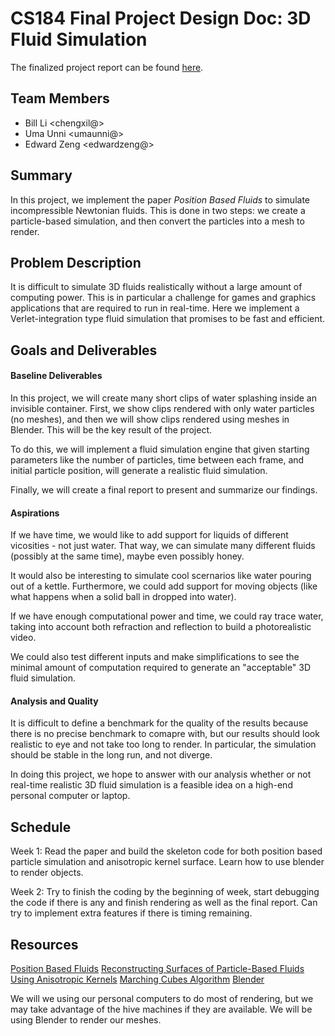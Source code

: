 # CS184 Final Project Design Doc: 3D Fluid Simulation

The finalized project report can be found [here](ewzeng.github.io/cs184-final-project).

## Team Members

- Bill Li <chengxil@>
- Uma Unni <umaunni@>
- Edward Zeng <edwardzeng@>

## Summary
In this project, we implement the paper *Position Based Fluids* to simulate incompressible Newtonian fluids. This is done in two steps: we create a particle-based simulation, and then convert the particles into a mesh to render.

## Problem Description
It is difficult to simulate 3D fluids realistically without a large amount of computing power. This is in particular a challenge for games and graphics applications that are required to run in real-time. Here we implement a Verlet-integration type fluid simulation that promises to be fast and efficient.

## Goals and Deliverables

#### Baseline Deliverables
In this project, we will create many short clips of water splashing inside an invisible container. First, we show clips rendered with only water particles (no meshes), and then we will show clips rendered using meshes in Blender. This will be the key result of the project.

To do this, we will implement a fluid simulation engine that given starting parameters like the number of particles, time between each frame, and initial particle position, will generate a realistic fluid simulation.

Finally, we will create a final report to present and summarize our findings.

#### Aspirations
If we have time, we would like to add support for liquids of different vicosities - not just water. That way, we can simulate many different fluids (possibly at the same time), maybe even possibly honey.

It would also be interesting to simulate cool scernarios like water pouring out of a kettle. Furthermore, we could add support for moving objects (like what happens when a solid ball in dropped into water).

If we have enough computational power and time, we could ray trace water, taking into account both refraction and reflection to build a photorealistic video.

We could also test different inputs and make simplifications to see the minimal amount of computation required to generate an "acceptable" 3D fluid simulation.


#### Analysis and Quality
It is difficult to define a benchmark for the quality of the results because there is no precise benchmark to comapre with, but our results should look realistic to eye and not take too long to render. In particular, the simulation should be stable in the long run, and not diverge.

In doing this project, we hope to answer with our analysis whether or not real-time realistic 3D fluid simulation is a feasible idea on a high-end personal computer or laptop.

## Schedule
Week 1: Read the paper and build the skeleton code for both position based particle simulation and anisotropic kernel surface. Learn how to use blender to render objects. 

Week 2: Try to finish the coding by the beginning of week, start debugging the code if there is any and finish rendering as well as the final report. Can try to implement extra features if there is timing remaining. 

## Resources
[Position Based Fluids](http://mmacklin.com/pbf_sig_preprint.pdf)
[Reconstructing Surfaces of Particle-Based Fluids
Using Anisotropic Kernels](https://www.cc.gatech.edu/~turk/my_papers/sph_surfaces.pdf)
[Marching Cubes Algorithm](http://www.cs.carleton.edu/cs_comps/0405/shape/marching_cubes.html)
[Blender](https://www.blender.org/features/animation/)

We will we using our personal computers to do most of rendering, but we may take advantage of the hive machines if they are available. We will be using Blender to render our meshes.